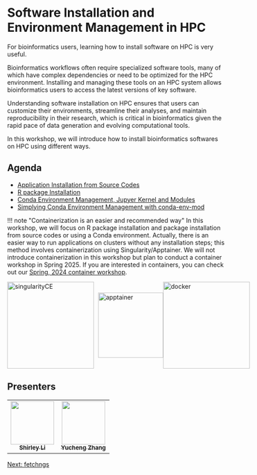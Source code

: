 # Software Installation and Environment Management in HPC
For bioinformatics users, learning how to install software on HPC is very useful. 

Bioinformatics workflows often require specialized software tools, many of which have complex dependencies or need to be optimized for the HPC environment. Installing and managing these tools on an HPC system allows bioinformatics users to access the latest versions of key software. 

Understanding software installation on HPC ensures that users can customize their environments, streamline their analyses, and maintain reproducibility in their research, which is critical in bioinformatics given the rapid pace of data generation and evolving computational tools.

In this workshop, we will introduce how to install bioinformatics softwares on HPC using different ways. 



## Agenda

- [Application Installation from Source Codes](01_source.md)
- [R package Installation](02_Rpackage.md)
- [Conda Environment Management, Jupyer Kernel and Modules](03_conda.md)
- [Simplying Conda Environment Management with conda-env-mod](04_conda-env-mod.md)

!!! note "Containerization is an easier and recommended way" 
In this workshop, we will focus on R package installation and package installation from source codes or using a Conda environment. Actually, there is an easier way to run applications on clusters without any installation steps; this method involves containerization using Singularity/Apptainer. We will not introduce containerization in this workshop but plan to conduct a container workshop in Spring 2025. If you are interested in containers, you can check out our [Spring, 2024 container workshop](https://zhan4429.github.io/TuftsContainers.github.io/).


<div style="display: flex; align-items: center;">
  <img src="https://docs.sylabs.io/guides/3.8/user-guide/_static/logo.png" alt="singularityCE" style="height:200px; margin-right: 10px;"/>
  <img src="https://apptainer.org/docs/user/main/_static/logo.png" alt="apptainer" style="height:150px;" />
  <img src="https://www.vikingsoftware.com/wp-content/uploads/2024/02/Docker.png" alt="docker" style="height:200px;" />
</div>


## Presenters

<!-- ALL-CONTRIBUTORS-LIST:START - Do not remove or modify this section -->
<!-- prettier-ignore-start -->
<!-- markdownlint-disable -->
<table>
  <tr>
    <td align="center"><a href="https://github.com/shirleyxueli41"><img src="https://avatars.githubusercontent.com/u/88347911?v=4" width="100px;" alt=""/><br /><sub><b>Shirley Li</b></sub></a><br /></
    td>
    <td align="center"><a href="https://github.com/zhan4429"><img src="https://avatars.githubusercontent.com/u/90942318" width="100px;" alt=""/><br /><sub><b>Yucheng Zhang</b></sub></a><br /></td>    
  </tr>
</table>

<!-- markdownlint-enable -->
<!-- prettier-ignore-end -->

<!-- ALL-CONTRIBUTORS-LIST:END -->
[Next: fetchngs](01_fetchngs.md)
